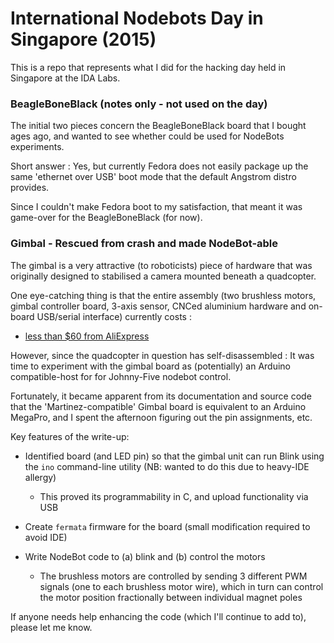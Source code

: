 # International Nodebots Day in Singapore (2015)

This is a repo that represents what I did for the hacking day
held in Singapore at the IDA Labs.

### BeagleBoneBlack (notes only - not used on the day)

The initial two pieces concern the BeagleBoneBlack board that 
I bought ages ago, and wanted to see whether could be used for 
NodeBots experiments.  

Short answer : Yes, but currently Fedora
does not easily package up the same 'ethernet over USB' boot mode
that the default Angstrom distro provides.  

Since I couldn't make Fedora boot to my satisfaction, that meant it
was game-over for the BeagleBoneBlack (for now).

### Gimbal - Rescued from crash and made NodeBot-able

The gimbal is a very attractive (to roboticists) piece of hardware that 
was originally designed to stabilised a camera mounted beneath a quadcopter.

One eye-catching thing is that the entire assembly (two brushless motors,
gimbal controller board, 3-axis sensor, CNCed aluminium hardware and
on-board USB/serial interface) currently costs :

*  [less than $60 from AliExpress](http://www.aliexpress.com/item/2-axis-BGC-Brushless-Camera-Gimbal-GoPro3-Controller-PTZ-aluminum-Full-set-of-parts/1585412479.html)

However, since the quadcopter in question has self-disassembled : It
was time to experiment with the gimbal board as (potentially) 
an Arduino compatible-host for for Johnny-Five nodebot control.

Fortunately, it became apparent from its documentation and source code 
that the 'Martinez-compatible' Gimbal board is equivalent to an Arduino MegaPro, 
and I spent the afternoon figuring out the pin assignments, etc.

Key features of the write-up:

* Identified board (and LED pin) so that the gimbal unit can run Blink 
  using the ```ino``` command-line utility (NB: wanted to do this due to heavy-IDE allergy)
  * This proved its programmability in C, and upload functionality via USB
  
* Create ```fermata``` firmware for the board (small modification required to avoid IDE)

* Write NodeBot code to (a) blink and (b) control the motors
  * The brushless motors are controlled by sending 3 different PWM signals (one to each brushless motor wire),
    which in turn can control the motor position fractionally between individual magnet poles

If anyone needs help enhancing the code (which I'll continue to add to), please let me know.

